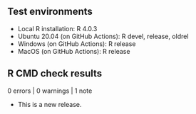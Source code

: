 ## Test environments
* Local R installation: R 4.0.3
* Ubuntu 20.04 (on GitHub Actions): R devel, release, oldrel
* Windows (on GitHub Actions): R release
* MacOS (on GitHub Actions): R release

## R CMD check results

0 errors | 0 warnings | 1 note

* This is a new release.

